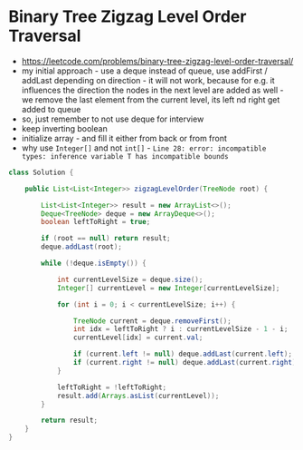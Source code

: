 # Binary Tree Zigzag Level Order Traversal

- https://leetcode.com/problems/binary-tree-zigzag-level-order-traversal/
- my initial approach - use a deque instead of queue, use addFirst / addLast depending on direction - it will not work, because for e.g. it influences the direction the nodes in the next level are added as well - we remove the last element from the current level, its left nd right get added to queue
- so, just remember to not use deque for interview
- keep inverting boolean
- initialize array - and fill it either from back or from front
- why use `Integer[]` and not `int[]` - `Line 28: error: incompatible types: inference variable T has incompatible bounds`

```java
class Solution {

    public List<List<Integer>> zigzagLevelOrder(TreeNode root) {

        List<List<Integer>> result = new ArrayList<>();
        Deque<TreeNode> deque = new ArrayDeque<>();
        boolean leftToRight = true;

        if (root == null) return result;
        deque.addLast(root);

        while (!deque.isEmpty()) {

            int currentLevelSize = deque.size();
            Integer[] currentLevel = new Integer[currentLevelSize];

            for (int i = 0; i < currentLevelSize; i++) {

                TreeNode current = deque.removeFirst();
                int idx = leftToRight ? i : currentLevelSize - 1 - i;
                currentLevel[idx] = current.val;

                if (current.left != null) deque.addLast(current.left);
                if (current.right != null) deque.addLast(current.right);
            }

            leftToRight = !leftToRight;
            result.add(Arrays.asList(currentLevel));
        }

        return result;
    }
}
```
